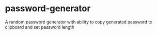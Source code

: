 # password-generator
A random password generator with ability to copy generated password to clipboard and set password length
